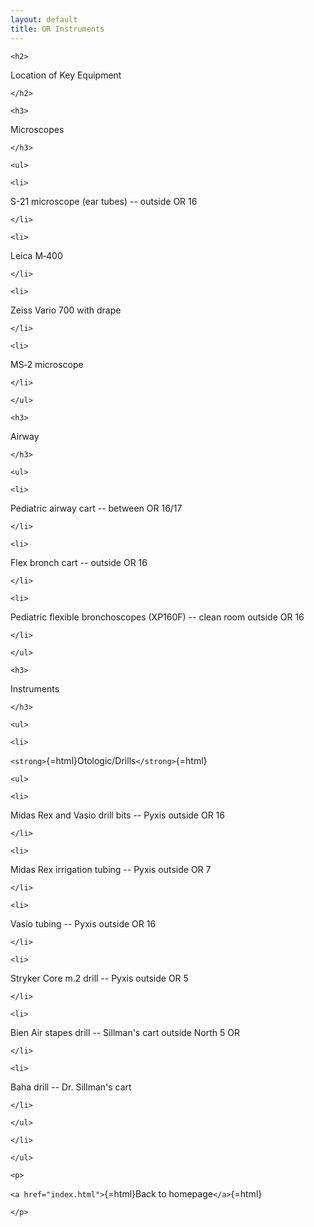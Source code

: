 ```yaml
---
layout: default
title: OR Instruments
---
```

```{=html}
<h2>
```
Location of Key Equipment
```{=html}
</h2>
```
```{=html}
<h3>
```
Microscopes
```{=html}
</h3>
```
```{=html}
<ul>
```
```{=html}
<li>
```
S-21 microscope (ear tubes) -- outside OR 16
```{=html}
</li>
```
```{=html}
<li>
```
Leica M‑400
```{=html}
</li>
```
```{=html}
<li>
```
Zeiss Vario 700 with drape
```{=html}
</li>
```
```{=html}
<li>
```
MS‑2 microscope
```{=html}
</li>
```
```{=html}
</ul>
```
```{=html}
<h3>
```
Airway
```{=html}
</h3>
```
```{=html}
<ul>
```
```{=html}
<li>
```
Pediatric airway cart -- between OR 16/17
```{=html}
</li>
```
```{=html}
<li>
```
Flex bronch cart -- outside OR 16
```{=html}
</li>
```
```{=html}
<li>
```
Pediatric flexible bronchoscopes (XP160F) -- clean room outside OR 16
```{=html}
</li>
```
```{=html}
</ul>
```
```{=html}
<h3>
```
Instruments
```{=html}
</h3>
```
```{=html}
<ul>
```
```{=html}
<li>
```
`<strong>`{=html}Otologic/Drills`</strong>`{=html}
```{=html}
<ul>
```
```{=html}
<li>
```
Midas Rex and Vasio drill bits -- Pyxis outside OR 16
```{=html}
</li>
```
```{=html}
<li>
```
Midas Rex irrigation tubing -- Pyxis outside OR 7
```{=html}
</li>
```
```{=html}
<li>
```
Vasio tubing -- Pyxis outside OR 16
```{=html}
</li>
```
```{=html}
<li>
```
Stryker Core m.2 drill -- Pyxis outside OR 5
```{=html}
</li>
```
```{=html}
<li>
```
Bien Air stapes drill -- Sillman's cart outside North 5 OR
```{=html}
</li>
```
```{=html}
<li>
```
Baha drill -- Dr. Sillman's cart
```{=html}
</li>
```
```{=html}
</ul>
```
```{=html}
</li>
```
```{=html}
</ul>
```
```{=html}
<p>
```
`<a href="index.html">`{=html}Back to homepage`</a>`{=html}
```{=html}
</p>
```
